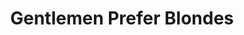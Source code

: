 ---
title: Gentlemen Prefer Blondes
year: 1971
opening_date: 1971-04-08
closing_date: 1971-04-24
layout: productions
featured_image: 
image_caption:
image_credit:
playbill:
category:
Theatre: Theatre Jacksonville
Venue: Little Theatre
cast:
  Dorothy Shaw: Nita Buchanan
  Lorelei Lee: Nancy Kaye
  A Steward: Jon Kramerick
  Another Steward: Charles Raulerson
  Gus Esmond: Bob Hilgenberg
  Lady Phyllis Beekman: Betty Bennett
  Sir Francis Beekman: Bill Petry
  Mrs. Ella Spofford: Thelma Mayeron
  Henry Spofford: Seth Wright
  Josephus Gage: Tom Nehl
  Frank: Bill Harris
  George: Stewart Stein
  Gloria Stark: Shirley Lightbody
  Robert Le Manteur: Marshall Grauer
  Louis Le Manteur: Paul Vasvari
  Maitre d'Hotel: Nelson Mashour
  The Collegiate: 
    - Bill Harris
    - Randy Weedman
  Newsboy: Tim Tyndall
  Mr. Esmond, Sr.: Marshall Grauer
  Singer and Dancer: 
    - Christina Bacher
    - Shirley Cooke
    - Debbie Eaton
    - Nancy Faircloth
    - Blair Ferguson 
    - Sean Garrison
    - Warren Grymes
    - Bill Harris
    - Kathy Raulerson
    - Stewart Stein
    - Barbara Stillson
    - Dale Stillson
    - Drew Story
    - Joan Terrell
    - Sherri Thornton
    - Randy Weedman
    - Vivienne Winemiller
crew:
  Director: Robert Knowles
  Technical Director: Ham Waddell
  Musical Director: Rosalind McCall
  Choreographer: Mervyn Rickard
  Stage Manager: Doug Thomas
  Assistant Stage Manager: Ellen Black
  Backdrop Design: Phil Fitzpatrick
  Lighting: 
    - Ken Moody
    - Lloyd Jeffords
    - Karen Wakefield
    - Rhoda Betterton
  Sound: 
    - Lloyd Jeffords
    - Roberta Quattlebaum
  Costumes: 
    - Mary Coyle
    - Martha Gilliatt
    - Lynn Morton
  Properties: 
    - Katie Raven
    - Mary Coyle
    - Karen Wakefield
    - Paula Goldman
  Set Construction: 
    - Rhoda Betterton
    - Janey Bilbro
    - Marlene Crippen
    - Lloyd Jeffords
    - Kathy Magarowicz
    - Mary Mann
    - Ken Moody
    - Tim Tyndall
    - Karen Wakefield
  Stage Crew: 
    - Marlene Crippen
    - Kathy Magarowicz
    - Mary Mann
    - Pete Peterson
    - Tim Tyndall
  Make-up: Marshall Grauer
  Publicity: Diane Somerville
  Box Office: 
    - Ann Dubow 
    - Gert Berman
external_links:
---